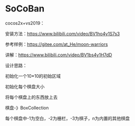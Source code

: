 # SoCoBan
cocos2x+vs2019：

安装方法：https://www.bilibili.com/video/BV1ho4y1S7s3

参考样例：https://gitee.com/at_He/moon-warriors

讲解：https://www.bilibili.com/video/BV1bs4y1H7dD

设计思路：

初始化一个10*10的初始区域

初始化每个棋盘大小

将每个棋盘上的东西放上去

棋盘-》BoxCollection

每个棋盘中-1为空白，-2为栅栏，-3为棋子，n为内置的其他棋盘


